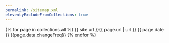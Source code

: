 ```yaml
---
permalink: /sitemap.xml
eleventyExcludeFromCollections: true
---
```

<urlset xmlns="http://www.sitemaps.org/schemas/sitemap/0.9">
  {% for page in collections.all %}
    <url>
      <loc>{{ site.url }}{{ page.url | url }}</loc>
      <lastmod>{{ page.date }}</lastmod>
      <changefreq>{{page.data.changeFreq}}</changefreq>
    </url>
  {% endfor %}
</urlset>